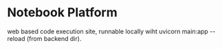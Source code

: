 # Notebook Platform
web based code execution site, runnable locally wiht uvicorn main:app --reload (from backend dir).

